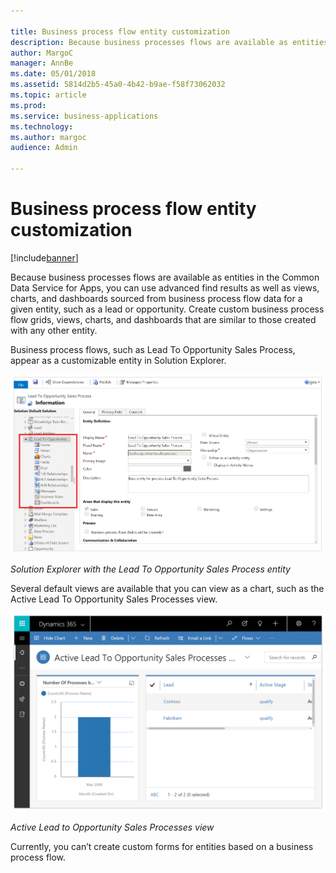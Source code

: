 ```yaml
---

title: Business process flow entity customization
description: Because business processes flows are available as entities in the Common Data Service for Apps, you can use advanced find results as well as views, charts, and dashboards sourced from business process flow data for a given entity, such as a lead or opportunity.
author: MargoC
manager: AnnBe
ms.date: 05/01/2018
ms.assetid: 5814d2b5-45a0-4b42-b9ae-f58f73062032
ms.topic: article
ms.prod: 
ms.service: business-applications
ms.technology: 
ms.author: margoc
audience: Admin

---
```

#  Business process flow entity customization




[!include[banner](../../includes/banner.md)]

Because business processes flows are available as entities in the Common Data
Service for Apps, you can use advanced find results as well as views, charts,
and dashboards sourced from business process flow data for a given entity, such
as a lead or opportunity. Create custom business process flow grids, views,
charts, and dashboards that are similar to those created with any other entity.

Business process flows, such as Lead To Opportunity Sales Process, appear as a
customizable entity in Solution Explorer.

![A screenshot of the Solution Explorer with the Lead To Opportunity Sales Process entity ](media/business-process-flow-entity-customization-1.png "A screenshot of the Solution Explorer with the Lead To Opportunity Sales Process entity ")
<!-- Picture 15 -->


*Solution Explorer with the Lead To Opportunity Sales Process entity*

Several default views are available that you can view as a chart, such as the
Active Lead To Opportunity Sales Processes view.

![A screenshot of the Active Lead to Opportunity Sales Processes view ](media/business-process-flow-entity-customization-2.png "A screenshot of the Active Lead to Opportunity Sales Processes view ")
<!-- Picture 16 -->


*Active Lead to Opportunity Sales Processes view*

Currently, you can’t create custom forms for entities based on a business
process flow.
